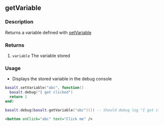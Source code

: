 ## getVariable

### Description

Returns a variable defined with [setVariable](objects/Basalt/setVariable)

### Returns

1. `variable` The variable stored

### Usage

* Displays the stored variable in the debug console

```lua
basalt.setVariable("abc", function()
  basalt.debug("I got clicked")
  return 1
end)

basalt.debug(basalt.getVariable("abc")()) -- Should debug log "I got clicked" and debug log 1 (which was returned from the function)
```

```xml
<button onClick="abc" text="Click me" />
```
